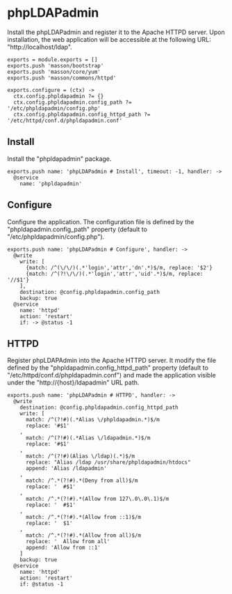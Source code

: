 
# phpLDAPadmin

Install the phpLDAPadmin and register it to the Apache HTTPD server. Upon
installation, the web application will be accessible at the following URL:
"http://localhost/ldap".

    exports = module.exports = []
    exports.push 'masson/bootstrap'
    exports.push 'masson/core/yum'
    exports.push 'masson/commons/httpd'

    exports.configure = (ctx) ->
      ctx.config.phpldapadmin ?= {}
      ctx.config.phpldapadmin.config_path ?= '/etc/phpldapadmin/config.php'
      ctx.config.phpldapadmin.config_httpd_path ?= '/etc/httpd/conf.d/phpldapadmin.conf'

## Install

Install the "phpldapadmin" package.

    exports.push name: 'phpLDAPadmin # Install', timeout: -1, handler: ->
      @service
        name: 'phpldapadmin'

## Configure

Configure the application. The configuration file is defined by the
"phpldapadmin.config_path" property (default to "/etc/phpldapadmin/config.php").

    exports.push name: 'phpLDAPadmin # Configure', handler: ->
      @write
        write: [
          {match: /^(\/\/)(.*'login','attr','dn'.*)$/m, replace: '$2'}
          {match: /^(?!\/\/)(.*'login','attr','uid'.*)$/m, replace: '//$1'}
        ],
        destination: @config.phpldapadmin.config_path
        backup: true
      @service
        name: 'httpd'
        action: 'restart'
        if: -> @status -1

## HTTPD

Register phpLDAPAdmin into the Apache HTTPD server. It modify the file defined
by the "phpldapadmin.config_httpd_path" property (default to 
"/etc/httpd/conf.d/phpldapadmin.conf") and made the application visible under
the "http://{host}/ldapadmin" URL path.

    exports.push name: 'phpLDAPadmin # HTTPD', handler: ->
      @write
        destination: @config.phpldapadmin.config_httpd_path
        write: [
          match: /^(?!#)(.*Alias \/phpldapadmin.*)$/m
          replace: '#$1'
        ,
          match: /^(?!#)(.*Alias \/ldapadmin.*)$/m
          replace: '#$1'
        ,
          match: /^(?!#)(Alias \/ldap)(.*)$/m
          replace: "Alias /ldap /usr/share/phpldapadmin/htdocs"
          append: 'Alias /ldapadmin'
        ,
          match: /^.*(?!#).*(Deny from all)$/m
          replace: '  #$1'
        ,
          match: /^.*(?!#).*(Allow from 127\.0\.0\.1)$/m
          replace: '  #$1'
        ,
          match: /^.*(?!#).*(Allow from ::1)$/m
          replace: '  $1'
        ,
          match: /^.*(?!#).*(Allow from all)$/m
          replace: '  Allow from all'
          append: 'Allow from ::1'
        ]
        backup: true
      @service
        name: 'httpd'
        action: 'restart'
        if: @status -1
